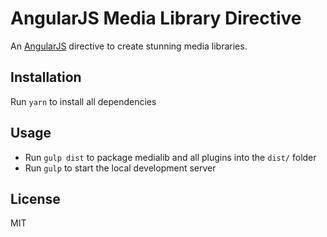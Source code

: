 # AngularJS Media Library Directive

An [AngularJS](https://angularjs.org/) directive to create stunning media libraries.

## Installation

Run `yarn` to install all dependencies

## Usage

* Run `gulp dist` to package medialib and all plugins into the `dist/` folder
* Run `gulp` to start the local development server

## License

MIT
